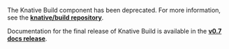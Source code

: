 The Knative Build component has been deprecated. For more information, see the
[**knative/build repository**](https://github.com/knative/build/blob/master/README.md).

Documentation for the final release of Knative Build is available in the
[**v0.7 docs release**](../../v0.7-docs/build/).
